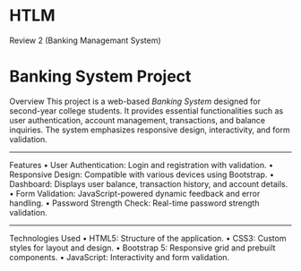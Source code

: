 # HTLM
Review 2 (Banking Managemant System)
# Banking System Project

Overview
This project is a web-based *Banking System* designed for second-year college students. It provides essential functionalities such as user authentication, account management, transactions, and balance inquiries. The system emphasizes responsive design, interactivity, and form validation.

---

Features
•⁠  ⁠User Authentication: Login and registration with validation.
•⁠  ⁠Responsive Design: Compatible with various devices using Bootstrap.
•⁠  ⁠Dashboard: Displays user balance, transaction history, and account details.
•⁠  ⁠Form Validation: JavaScript-powered dynamic feedback and error handling.
•⁠  Password Strength Check: Real-time password strength validation.

---

Technologies Used
•⁠  ⁠HTML5: Structure of the application.
•⁠  ⁠CSS3: Custom styles for layout and design.
•⁠  ⁠Bootstrap 5: Responsive grid and prebuilt components.
•⁠  ⁠JavaScript: Interactivity and form validation.
